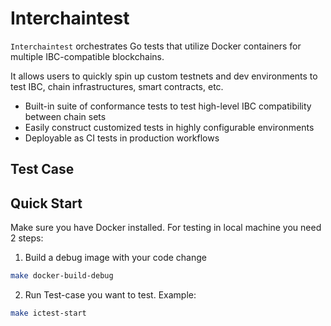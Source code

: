 # Interchaintest

`Interchaintest` orchestrates Go tests that utilize Docker containers for multiple IBC-compatible blockchains.

It allows users to quickly spin up custom testnets and dev environments to test IBC, chain infrastructures, smart contracts, etc.

- Built-in suite of conformance tests to test high-level IBC compatibility between chain sets
- Easily construct customized tests in highly configurable environments
- Deployable as CI tests in production workflows

## Test Case


## Quick Start
Make sure you have Docker installed. For testing in local machine you need 2 steps:

1. Build a debug image with your code change
```bash
make docker-build-debug
```
2. Run Test-case you want to test. Example:
```bash
make ictest-start
```